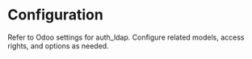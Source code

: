 # Configuration

Refer to Odoo settings for auth_ldap. Configure related models, access rights, and options as needed.
